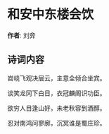 # 和安中东楼会饮

**作者**: 刘弇

## 诗词内容

岧峣飞观决层云，主意全倾合坐宾。

谈笑龙冈下白日，衣冠麟阁识功臣。

欲穷人目逢山好，未老秋容到酒醇。

忍对南鸿问寥廓，沉冥谁是蜀庄珍。

